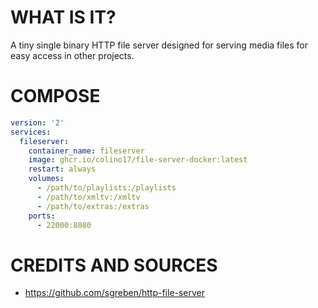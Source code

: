 # WHAT IS IT?

A tiny single binary HTTP file server designed for serving media files for easy access in other projects.

# COMPOSE

```yaml
version: '2'
services:
  fileserver:
    container_name: fileserver
    image: ghcr.io/colino17/file-server-docker:latest
    restart: always
    volumes:
      - /path/to/playlists:/playlists
      - /path/to/xmltv:/xmltv
      - /path/to/extras:/extras
    ports:
      - 22000:8080
```

# CREDITS AND SOURCES

- https://github.com/sgreben/http-file-server
